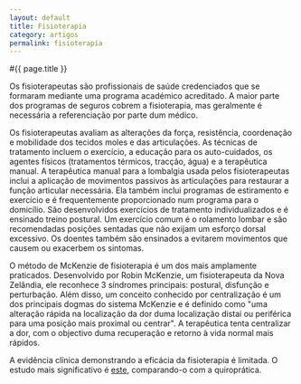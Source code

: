 ```yaml
---
layout: default
title: Fisioterapia
category: artigos
permalink: fisioterapia
---
```


#{{ page.title }}

Os fisioterapeutas são profissionais de saúde credenciados que se formaram mediante uma programa académico acreditado. A maior parte dos programas de seguros cobrem a fisioterapia, mas geralmente é necessária a referenciação por parte dum médico.

Os fisioterapeutas avaliam as alterações da força, resistência, coordenação e mobilidade dos tecidos moles e das articulações. As técnicas de tratamento incluem o exercício, a educação para os auto-cuidados, os agentes físicos (tratamentos térmicos, tracção, água) e a terapêutica manual. A terapêutica manual para a lombalgia usada pelos fisioterapeutas inclui a aplicação de movimentos passivos às articulações para restaurar a função articular necessária. Ela também inclui programas de estiramento e exercício e é frequentemente proporcionado num programa para o domicílio. São desenvolvidos exercícios de tratamento individualizados e é ensinado treino postural. Um exercício comum é o rolamento lombar e são recomendadas posições sentadas que não exijam um esforço dorsal excessivo. Os doentes também são ensinados a evitarem movimentos que causem ou exacerbem os sintomas.

O método de McKenzie de fisioterapia é um dos mais amplamente praticados. Desenvolvido por Robin McKenzie, um fisioterapeuta da Nova Zelândia, ele reconhece 3 síndromes principais: postural, disfunção e perturbação. Além disso, um conceito conhecido por centralização é um dos principais dogmas do sistema McKenzie e é definido como "uma alteração rápida na localização da dor duma localização distai ou periférica para uma posição mais proximal ou centrar". A terapêutica tenta centralizar a dor, com o objectivo duma recuperação e retorno à vida normal mais rápidos.

A evidência clínica demonstrando a eficácia da fisioterapia é limitada. O estudo mais significativo é <a href="http://www.dorlombar.com/quiropratica/">este</a>, comparando-o com a quiroprática.
